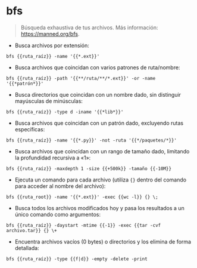 # bfs

> Búsqueda exhaustiva de tus archivos.
> Más información: <https://manned.org/bfs>.

- Busca archivos por extensión:

`bfs {{ruta_raíz}} -name '{{*.ext}}'`

- Busca archivos que coincidan con varios patrones de ruta/nombre:

`bfs {{ruta_raíz}} -path '{{**/ruta/**/*.ext}}' -or -name '{{*patrón*}}'`

- Busca directorios que coincidan con un nombre dado, sin distinguir mayúsculas de minúsculas:

`bfs {{ruta_raíz}} -type d -iname '{{*lib*}}'`

- Busca archivos que coincidan con un patrón dado, excluyendo rutas específicas:

`bfs {{ruta_raíz}} -name '{{*.py}}' -not -ruta '{{*/paquetes/*}}'`

- Busca archivos que coincidan con un rango de tamaño dado, limitando la profundidad recursiva a «1»:

`bfs {{ruta_raíz}} -maxdepth 1 -size {{+500k}} -tamaño {{-10M}}`

- Ejecuta un comando para cada archivo (utiliza `{}` dentro del comando para acceder al nombre del archivo):

`bfs {{ruta_root}} -name '{{*.ext}}' -exec {{wc -l}} {} \;`

- Busca todos los archivos modificados hoy y pasa los resultados a un único comando como argumentos:

`bfs {{ruta_raíz}} -daystart -mtime {{-1}} -exec {{tar -cvf archivo.tar}} {} \+`

- Encuentra archivos vacíos (0 bytes) o directorios y los elimina de forma detallada:

`bfs {{ruta_raíz}} -type {{f|d}} -empty -delete -print`
